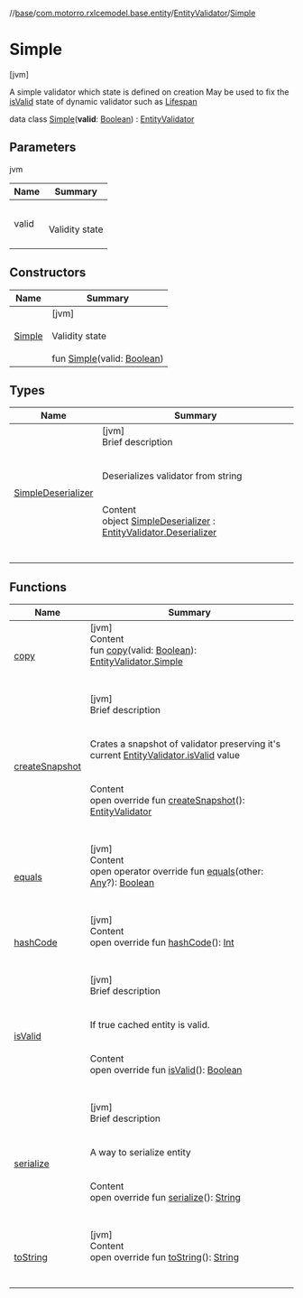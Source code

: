 //[base](../../../index.md)/[com.motorro.rxlcemodel.base.entity](../../index.md)/[EntityValidator](../index.md)/[Simple](index.md)



# Simple  
 [jvm] 

A simple validator which state is defined on creation May be used to fix the [isValid](is-valid.md) state of dynamic validator such as [Lifespan](../-lifespan/index.md)

data class [Simple](index.md)(**valid**: [Boolean](https://kotlinlang.org/api/latest/jvm/stdlib/kotlin/-boolean/index.html)) : [EntityValidator](../index.md)   


## Parameters  
  
jvm  
  
|  Name|  Summary| 
|---|---|
| valid| <br><br>Validity state<br><br>
  


## Constructors  
  
|  Name|  Summary| 
|---|---|
| [Simple](-simple.md)|  [jvm] <br><br>Validity state<br><br>fun [Simple](-simple.md)(valid: [Boolean](https://kotlinlang.org/api/latest/jvm/stdlib/kotlin/-boolean/index.html))   <br>


## Types  
  
|  Name|  Summary| 
|---|---|
| [SimpleDeserializer](-simple-deserializer/index.md)| [jvm]  <br>Brief description  <br><br><br>Deserializes validator from string<br><br>  <br>Content  <br>object [SimpleDeserializer](-simple-deserializer/index.md) : [EntityValidator.Deserializer](../-deserializer/index.md)  <br><br><br>


## Functions  
  
|  Name|  Summary| 
|---|---|
| [copy](copy.md)| [jvm]  <br>Content  <br>fun [copy](copy.md)(valid: [Boolean](https://kotlinlang.org/api/latest/jvm/stdlib/kotlin/-boolean/index.html)): [EntityValidator.Simple](index.md)  <br><br><br>
| [createSnapshot](../create-snapshot.md)| [jvm]  <br>Brief description  <br><br><br>Crates a snapshot of validator preserving it's current [EntityValidator.isValid](../is-valid.md) value<br><br>  <br>Content  <br>open override fun [createSnapshot](../create-snapshot.md)(): [EntityValidator](../index.md)  <br><br><br>
| [equals](https://kotlinlang.org/api/latest/jvm/stdlib/kotlin/-any/equals.html)| [jvm]  <br>Content  <br>open operator override fun [equals](https://kotlinlang.org/api/latest/jvm/stdlib/kotlin/-any/equals.html)(other: [Any](https://kotlinlang.org/api/latest/jvm/stdlib/kotlin/-any/index.html)?): [Boolean](https://kotlinlang.org/api/latest/jvm/stdlib/kotlin/-boolean/index.html)  <br><br><br>
| [hashCode](https://kotlinlang.org/api/latest/jvm/stdlib/kotlin/-any/hash-code.html)| [jvm]  <br>Content  <br>open override fun [hashCode](https://kotlinlang.org/api/latest/jvm/stdlib/kotlin/-any/hash-code.html)(): [Int](https://kotlinlang.org/api/latest/jvm/stdlib/kotlin/-int/index.html)  <br><br><br>
| [isValid](is-valid.md)| [jvm]  <br>Brief description  <br><br><br>If true cached entity is valid.<br><br>  <br>Content  <br>open override fun [isValid](is-valid.md)(): [Boolean](https://kotlinlang.org/api/latest/jvm/stdlib/kotlin/-boolean/index.html)  <br><br><br>
| [serialize](serialize.md)| [jvm]  <br>Brief description  <br><br><br>A way to serialize entity<br><br>  <br>Content  <br>open override fun [serialize](serialize.md)(): [String](https://kotlinlang.org/api/latest/jvm/stdlib/kotlin/-string/index.html)  <br><br><br>
| [toString](https://kotlinlang.org/api/latest/jvm/stdlib/kotlin/-any/to-string.html)| [jvm]  <br>Content  <br>open override fun [toString](https://kotlinlang.org/api/latest/jvm/stdlib/kotlin/-any/to-string.html)(): [String](https://kotlinlang.org/api/latest/jvm/stdlib/kotlin/-string/index.html)  <br><br><br>

